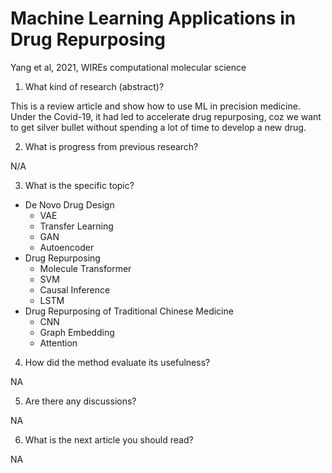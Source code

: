 # Machine Learning Applications in Drug Repurposing

Yang et al, 2021, WIREs computational molecular science


1. What kind of research (abstract)?

This is a review article and show how to use ML in precision medicine.
Under the Covid-19, it had led to accelerate drug repurposing, coz we want to get silver bullet without spending a lot of time to develop a new drug.

2. What is progress from previous research?

N/A

3. What is the specific topic?

- De Novo Drug Design
    - VAE
    - Transfer Learning
    - GAN
    - Autoencoder
- Drug Repurposing
    - Molecule Transformer
    - SVM
    - Causal Inference
    - LSTM
-  Drug Repurposing of Traditional Chinese Medicine
    - CNN
    - Graph Embedding
    - Attention

4. How did the method evaluate its usefulness?

NA

5. Are there any discussions?

NA

6. What is the next article you should read?

NA
